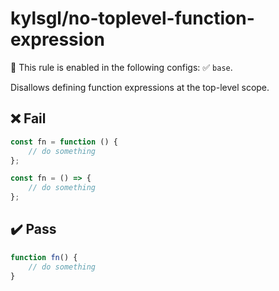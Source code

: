 # kylsgl/no-toplevel-function-expression

💼 This rule is enabled in the following configs: ✅ `base`.

Disallows defining function expressions at the top-level scope.

## ❌ Fail

```js
const fn = function () {
	// do something
};

const fn = () => {
	// do something
};
```

## ✔️ Pass

```js
function fn() {
	// do something
}
```
